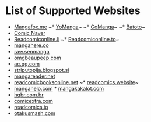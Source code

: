 # List of Supported Websites

* [Mangafox.me](http://fanfox.net/)
~* [YoManga](http://yomanga.co/)~
~* [GoManga](http://gomanga.co/)~
~* [Batoto](http://bato.to/)~
* [Comic Naver](http://comic.naver.com/index.nhn)
* [Readcomiconline.li](http://readcomiconline.li/)
~* [Readcomiconline.to](http://readcomiconline.to/)~
* [mangahere.co](http://mangahere.co/)
* [raw.senmanga](http://raw.senmanga.com/)
* [omgbeaupeep.com](http://www.omgbeaupeep.com/)
* [ac.qq.com](http://ac.qq.com)
* [striputopija.blogspot.si](http://striputopija.blogspot.si/)
* [mangareader.net](http://www.mangareader.net/)
* [readcomicbooksonline.net](http://readcomicbooksonline.net/)
~* [readcomics.website](http://www.readcomics.website/)~
* [manganelo.com](https://manganelo.com/) * [mangakakalot.com](https://mangakakalot.com/)
* [hqbr.com.br](https://hqbr.com.br/home)
* [comicextra.com](http://www.comicextra.com)
* [readcomics.io](https://www.readcomics.io/)
* [otakusmash.com](http://www.otakusmash.com/)
